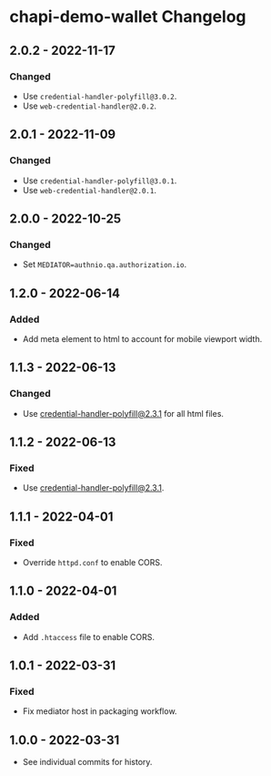 # chapi-demo-wallet Changelog

## 2.0.2 - 2022-11-17

### Changed
- Use `credential-handler-polyfill@3.0.2`.
- Use `web-credential-handler@2.0.2`.

## 2.0.1 - 2022-11-09

### Changed
- Use `credential-handler-polyfill@3.0.1`.
- Use `web-credential-handler@2.0.1`.

## 2.0.0 - 2022-10-25

### Changed
- Set `MEDIATOR=authnio.qa.authorization.io`.

## 1.2.0 - 2022-06-14

### Added
- Add meta element to html to account for mobile viewport width.

## 1.1.3 - 2022-06-13

### Changed
- Use credential-handler-polyfill@2.3.1 for all html files.

## 1.1.2 - 2022-06-13

### Fixed
- Use credential-handler-polyfill@2.3.1.

## 1.1.1 - 2022-04-01

### Fixed
- Override `httpd.conf` to enable CORS.

## 1.1.0 - 2022-04-01

### Added
- Add `.htaccess` file to enable CORS.

## 1.0.1 - 2022-03-31

### Fixed
- Fix mediator host in packaging workflow.

## 1.0.0 - 2022-03-31

- See individual commits for history.
